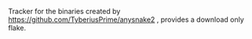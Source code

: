 Tracker for the binaries created by 
https://github.com/TyberiusPrime/anysnake2 , 
provides a download only flake.

